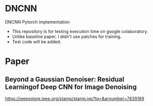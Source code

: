 # DNCNN
DNCNN Pytorch implementation
  
* This repository is for testing execution time on google colaboratory.
* Unlike baseline paper, I didn't use patches for training.
* Test code will be added.

# Paper
Beyond a Gaussian Denoiser: Residual Learningof Deep CNN for Image Denoising
---
https://ieeexplore.ieee.org/stamp/stamp.jsp?tp=&arnumber=7839189
